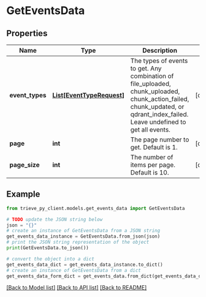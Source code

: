 # GetEventsData


## Properties

Name | Type | Description | Notes
------------ | ------------- | ------------- | -------------
**event_types** | [**List[EventTypeRequest]**](EventTypeRequest.md) | The types of events to get. Any combination of file_uploaded, chunk_uploaded, chunk_action_failed, chunk_updated, or qdrant_index_failed. Leave undefined to get all events. | [optional] 
**page** | **int** | The page number to get. Default is 1. | [optional] 
**page_size** | **int** | The number of items per page. Default is 10. | [optional] 

## Example

```python
from trieve_py_client.models.get_events_data import GetEventsData

# TODO update the JSON string below
json = "{}"
# create an instance of GetEventsData from a JSON string
get_events_data_instance = GetEventsData.from_json(json)
# print the JSON string representation of the object
print(GetEventsData.to_json())

# convert the object into a dict
get_events_data_dict = get_events_data_instance.to_dict()
# create an instance of GetEventsData from a dict
get_events_data_form_dict = get_events_data.from_dict(get_events_data_dict)
```
[[Back to Model list]](../README.md#documentation-for-models) [[Back to API list]](../README.md#documentation-for-api-endpoints) [[Back to README]](../README.md)


